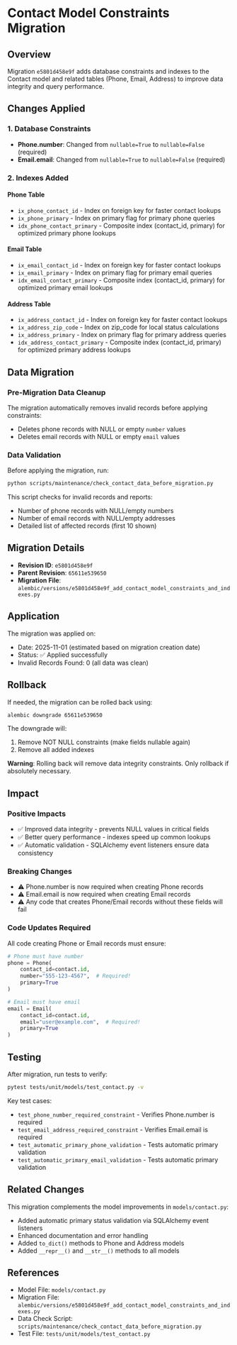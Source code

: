 # Contact Model Constraints Migration

## Overview
Migration `e5801d458e9f` adds database constraints and indexes to the Contact model and related tables (Phone, Email, Address) to improve data integrity and query performance.

## Changes Applied

### 1. Database Constraints
- **Phone.number**: Changed from `nullable=True` to `nullable=False` (required)
- **Email.email**: Changed from `nullable=True` to `nullable=False` (required)

### 2. Indexes Added

#### Phone Table
- `ix_phone_contact_id` - Index on foreign key for faster contact lookups
- `ix_phone_primary` - Index on primary flag for primary phone queries
- `idx_phone_contact_primary` - Composite index (contact_id, primary) for optimized primary phone lookups

#### Email Table
- `ix_email_contact_id` - Index on foreign key for faster contact lookups
- `ix_email_primary` - Index on primary flag for primary email queries
- `idx_email_contact_primary` - Composite index (contact_id, primary) for optimized primary email lookups

#### Address Table
- `ix_address_contact_id` - Index on foreign key for faster contact lookups
- `ix_address_zip_code` - Index on zip_code for local status calculations
- `ix_address_primary` - Index on primary flag for primary address queries
- `idx_address_contact_primary` - Composite index (contact_id, primary) for optimized primary address lookups

## Data Migration

### Pre-Migration Data Cleanup
The migration automatically removes invalid records before applying constraints:
- Deletes phone records with NULL or empty `number` values
- Deletes email records with NULL or empty `email` values

### Data Validation
Before applying the migration, run:
```bash
python scripts/maintenance/check_contact_data_before_migration.py
```

This script checks for invalid records and reports:
- Number of phone records with NULL/empty numbers
- Number of email records with NULL/empty addresses
- Detailed list of affected records (first 10 shown)

## Migration Details

- **Revision ID**: `e5801d458e9f`
- **Parent Revision**: `65611e539650`
- **Migration File**: `alembic/versions/e5801d458e9f_add_contact_model_constraints_and_indexes.py`

## Application

The migration was applied on:
- Date: 2025-11-01 (estimated based on migration creation date)
- Status: ✅ Applied successfully
- Invalid Records Found: 0 (all data was clean)

## Rollback

If needed, the migration can be rolled back using:
```bash
alembic downgrade 65611e539650
```

The downgrade will:
1. Remove NOT NULL constraints (make fields nullable again)
2. Remove all added indexes

**Warning**: Rolling back will remove data integrity constraints. Only rollback if absolutely necessary.

## Impact

### Positive Impacts
- ✅ Improved data integrity - prevents NULL values in critical fields
- ✅ Better query performance - indexes speed up common lookups
- ✅ Automatic validation - SQLAlchemy event listeners ensure data consistency

### Breaking Changes
- ⚠️ Phone.number is now required when creating Phone records
- ⚠️ Email.email is now required when creating Email records
- ⚠️ Any code that creates Phone/Email records without these fields will fail

### Code Updates Required
All code creating Phone or Email records must ensure:
```python
# Phone must have number
phone = Phone(
    contact_id=contact.id,
    number="555-123-4567",  # Required!
    primary=True
)

# Email must have email
email = Email(
    contact_id=contact.id,
    email="user@example.com",  # Required!
    primary=True
)
```

## Testing

After migration, run tests to verify:
```bash
pytest tests/unit/models/test_contact.py -v
```

Key test cases:
- `test_phone_number_required_constraint` - Verifies Phone.number is required
- `test_email_address_required_constraint` - Verifies Email.email is required
- `test_automatic_primary_phone_validation` - Tests automatic primary validation
- `test_automatic_primary_email_validation` - Tests automatic primary validation

## Related Changes

This migration complements the model improvements in `models/contact.py`:
- Added automatic primary status validation via SQLAlchemy event listeners
- Enhanced documentation and error handling
- Added `to_dict()` methods to Phone and Address models
- Added `__repr__()` and `__str__()` methods to all models

## References

- Model File: `models/contact.py`
- Migration File: `alembic/versions/e5801d458e9f_add_contact_model_constraints_and_indexes.py`
- Data Check Script: `scripts/maintenance/check_contact_data_before_migration.py`
- Test File: `tests/unit/models/test_contact.py`
